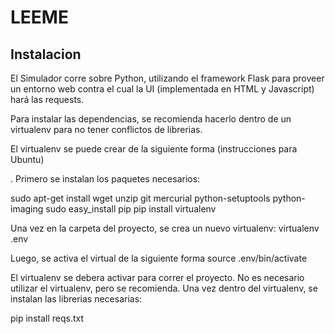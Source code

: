 # LEEME

## Instalacion

El Simulador corre sobre Python, utilizando el framework Flask para proveer un entorno web contra el cual la UI (implementada en HTML y Javascript) hará las requests.

Para instalar las dependencias, se recomienda hacerlo dentro de un virtualenv para no tener conflictos de librerias.

El virtualenv se puede crear de la siguiente forma (instrucciones para Ubuntu)

. Primero se instalan los paquetes necesarios:

sudo apt-get install wget unzip git mercurial python-setuptools python-imaging
sudo easy_install pip
pip install virtualenv

Una vez en la carpeta del proyecto, se crea un nuevo virtualenv:
virtualenv .env

Luego, se activa el virtual de la siguiente forma
source .env/bin/activate

El virtualenv se debera activar para correr el proyecto. No es necesario utilizar el virtualenv, pero se recomienda. Una vez dentro del virtualenv, se instalan las librerias necesarias:

pip install reqs.txt